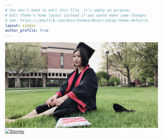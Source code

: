 ```yaml
---
# You don't need to edit this file, it's empty on purpose.
# Edit theme's home layout instead if you wanna make some changes
# See: https://jekyllrb.com/docs/themes/#overriding-theme-defaults
layout: single
author_profile: true
---
```


[![AboutMe](/assets/images/profile_photo.jpeg)](about) 
[![Stormy](/assets/images/IMG_1840.jpg)](about)
